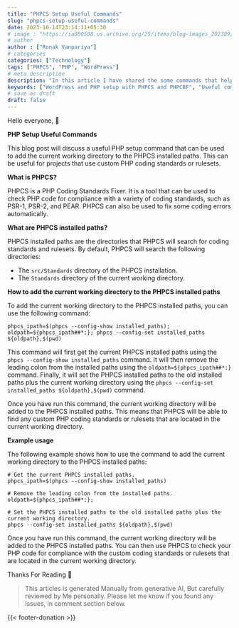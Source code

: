 ```yaml
---
title: "PHPCS Setup Useful Commands"
slug: "phpcs-setup-useful-commands"
date: 2023-10-14T23:14:11+05:30
# image : "https://ia800508.us.archive.org/25/items/blog-images_202309/White%20Blue%20Illustration%20Business%20Blog%20Banner.png"
# author
author : ["Ronak Vanpariya"]
# categories
categories: ["Technology"]
tags: ["PHPCS", "PHP", "WordPress"]
# meta description
description: "In this article I have shared the some commands that help me to setup PHPCS easily"
keywords: ["WordPress and PHP setup with PHPCS and PHPCBF", "Useful commands for the PHPCS", "What is PHPCS and how to use it"]
# save as draft
draft: false  
---
```


Hello everyone, :wave:

**PHP Setup Useful Commands**

This blog post will discuss a useful PHP setup command that can be used to add the current working directory to the PHPCS installed paths. This can be useful for projects that use custom PHP coding standards or rulesets.

**What is PHPCS?**

PHPCS is a PHP Coding Standards Fixer. It is a tool that can be used to check PHP code for compliance with a variety of coding standards, such as PSR-1, PSR-2, and PEAR. PHPCS can also be used to fix some coding errors automatically.

**What are PHPCS installed paths?**

PHPCS installed paths are the directories that PHPCS will search for coding standards and rulesets. By default, PHPCS will search the following directories:

* The `src/Standards` directory of the PHPCS installation.
* The `Standards` directory of the current working directory.

**How to add the current working directory to the PHPCS installed paths**

To add the current working directory to the PHPCS installed paths, you can use the following command:

```shell
phpcs_ipath=$(phpcs --config-show installed_paths); oldpath=${phpcs_ipath##*:}; phpcs --config-set installed_paths ${oldpath},$(pwd)
```

This command will first get the current PHPCS installed paths using the `phpcs --config-show installed_paths` command. It will then remove the leading colon from the installed paths using the `oldpath=${phpcs_ipath##*:}` command. Finally, it will set the PHPCS installed paths to the old installed paths plus the current working directory using the `phpcs --config-set installed_paths ${oldpath},$(pwd)` command.

Once you have run this command, the current working directory will be added to the PHPCS installed paths. This means that PHPCS will be able to find any custom PHP coding standards or rulesets that are located in the current working directory.

**Example usage**

The following example shows how to use the command to add the current working directory to the PHPCS installed paths:

```shell
# Get the current PHPCS installed paths.
phpcs_ipath=$(phpcs --config-show installed_paths)

# Remove the leading colon from the installed paths.
oldpath=${phpcs_ipath##*:};

# Set the PHPCS installed paths to the old installed paths plus the current working directory.
phpcs --config-set installed_paths ${oldpath},$(pwd)
```

Once you have run this command, the current working directory will be added to the PHPCS installed paths. You can then use PHPCS to check your PHP code for compliance with the custom coding standards or rulesets that are located in the current working directory.

Thanks For Reading 🙏

> This articles is generated Manually from generative AI, But carefully reviewed by Me personally. Please let me know if you found any issues, in comment section below.

{{< footer-donation >}}